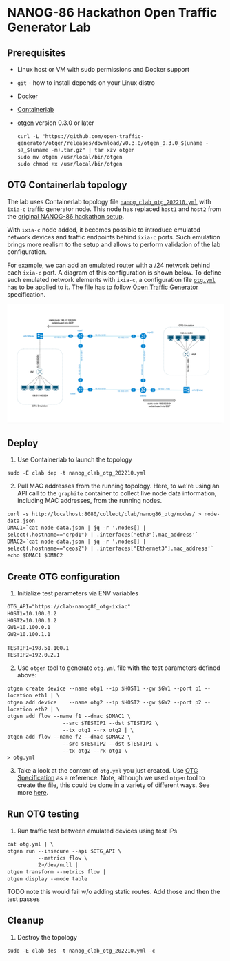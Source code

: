 # NANOG-86 Hackathon Open Traffic Generator Lab

## Prerequisites

* Linux host or VM with sudo permissions and Docker support
* `git` - how to install depends on your Linux distro
* [Docker](https://docs.docker.com/engine/install/)
* [Containerlab](https://containerlab.dev/install/)
* [otgen](https://otg.dev/clients/otgen/) version 0.3.0 or later

    ```Shell
    curl -L "https://github.com/open-traffic-generator/otgen/releases/download/v0.3.0/otgen_0.3.0_$(uname -s)_$(uname -m).tar.gz" | tar xzv otgen
    sudo mv otgen /usr/local/bin/otgen
    sudo chmod +x /usr/local/bin/otgen
    ```

## OTG Containerlab topology 

The lab uses Containerlab topology file [`nanog_clab_otg_202210.yml`](nanog_clab_otg_202210.yml) with `ixia-c` traffic generator node. This node has replaced `host1` and `host2` from the [original NANOG-86 hackathon setup](nanog_clab_graphite_20221007_2.yaml).

With `ixia-c` node added, it becomes possible to introduce emulated network devices and traffic endpoints behind `ixia-c` ports. Such emulation brings more realism to the setup and allows to perform validation of the lab configuration.

For example, we can add an emulated router with a /24 network behind each `ixia-c` port. A diagram of this configuration is shown below. To define such emulated network elements with `ixia-c`, a configuration file [`otg.yml`](otg.yml) has to be applied to it. The file has to follow [Open Traffic Generator](https://otg.dev) specification.

![Diagram](images/n86-otg.png)

## Deploy

1. Use Containerlab to launch the topology

  ```Shell
  sudo -E clab dep -t nanog_clab_otg_202210.yml
  ```

2. Pull MAC addresses from the running topology. Here, to we're using an API call to the `graphite` container to collect live node data information, including MAC addresses, from the running nodes.

  ```Shell
  curl -s http://localhost:8080/collect/clab/nanog86_otg/nodes/ > node-data.json
  DMAC1=`cat node-data.json | jq -r '.nodes[] | select(.hostname=="crpd1") | .interfaces["eth3"].mac_address'`
  DMAC2=`cat node-data.json | jq -r '.nodes[] | select(.hostname=="ceos2") | .interfaces["Ethernet3"].mac_address'`
  echo $DMAC1 $DMAC2
  ```
## Create OTG configuration

1. Initialize test parameters via ENV variables

  ```Shell
  OTG_API="https://clab-nanog86_otg-ixiac"
  HOST1=10.100.0.2
  HOST2=10.100.1.2
  GW1=10.100.0.1
  GW2=10.100.1.1

  TESTIP1=198.51.100.1
  TESTIP2=192.0.2.1
  ```

2. Use `otgen` tool to generate `otg.yml` file with the test parameters defined above:

  ```Shell
  otgen create device --name otg1 --ip $HOST1 --gw $GW1 --port p1 --location eth1 | \
  otgen add device    --name otg2 --ip $HOST2 --gw $GW2 --port p2 --location eth2 | \
  otgen add flow --name f1 --dmac $DMAC1 \
                    --src $TESTIP1 --dst $TESTIP2 \
                    --tx otg1 --rx otg2 | \
  otgen add flow --name f2 --dmac $DMAC2 \
                    --src $TESTIP2 --dst $TESTIP1 \
                    --tx otg2 --rx otg1 \
  > otg.yml
  ```
3. Take a look at the content of `otg.yml` you just created. Use [OTG Specification](https://redocly.github.io/redoc/?url=https://raw.githubusercontent.com/open-traffic-generator/models/master/artifacts/openapi.yaml&nocors) as a reference. Note, although we used `otgen` tool to create the file, this could be done in a variety of different ways. See more [here](https://otg.dev/clients/).

## Run OTG testing

1. Run traffic test between emulated devices using test IPs

  ```Shell
  cat otg.yml | \
  otgen run --insecure --api $OTG_API \
            --metrics flow \
            2>/dev/null |
  otgen transform --metrics flow |
  otgen display --mode table
  ```

TODO note this would fail w/o adding static routes. Add those and then the test passes

## Cleanup


1. Destroy the topology

  ```Shell
  sudo -E clab des -t nanog_clab_otg_202210.yml -c
  ```
